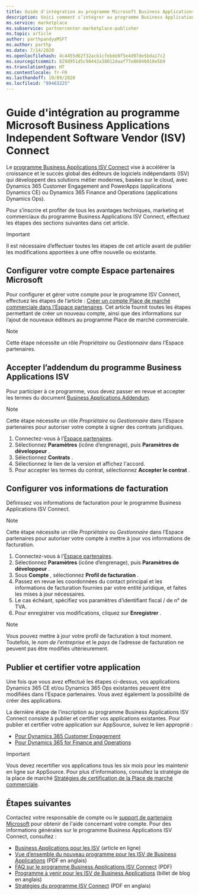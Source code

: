 ```yaml
---
title: Guide d'intégration au programme Microsoft Business Applications Independent Software Vendor (ISV) Connect
description: Voici comment s’intégrer au programme Business Applications ISV Connect.
ms.service: marketplace
ms.subservice: partnercenter-marketplace-publisher
ms.topic: article
author: parthpandyaMSFT
ms.author: parthp
ms.date: 7/14/2020
ms.openlocfilehash: 4c4455d62f32acb1cfebde8f5e4d97de5bda17c2
ms.sourcegitcommit: 829d951d5c90442a38012daaf77e86046018e5b9
ms.translationtype: HT
ms.contentlocale: fr-FR
ms.lasthandoff: 10/09/2020
ms.locfileid: "89463225"
---
```

# <a name="microsoft-business-applications-independent-software-vendor-isv-connect-program-onboarding-guide"></a>Guide d'intégration au programme Microsoft Business Applications Independent Software Vendor (ISV) Connect

Le [programme Business Applications ISV Connect](https://partner.microsoft.com/solutions/business-applications/isv-overview) vise à accélérer la croissance et le succès global des éditeurs de logiciels indépendants (ISV) qui développent des solutions métier modernes, basées sur le cloud, avec Dynamics 365 Customer Engagement and PowerApps (applications Dynamics CE) ou Dynamics 365 Finance and Operations (applications Dynamics Ops).

Pour s’inscrire et profiter de tous les avantages techniques, marketing et commerciaux du programme Business Applications ISV Connect, effectuez les étapes des sections suivantes dans cet article.

> [!IMPORTANT]
> Il est nécessaire d’effectuer toutes les étapes de cet article avant de publier les modifications apportées à une offre nouvelle ou existante.

## <a name="set-up-your-microsoft-partner-center-account"></a>Configurer votre compte Espace partenaires Microsoft

Pour configurer et gérer votre compte pour le programme ISV Connect, effectuez les étapes de l’article : [Créer un compte Place de marché commerciale dans l’Espace partenaires](https://docs.microsoft.com/azure/marketplace/partner-center-portal/create-account). Cet article fournit toutes les étapes permettant de créer un nouveau compte, ainsi que des informations sur l’ajout de nouveaux éditeurs au programme Place de marché commerciale.

> [!NOTE]
> Cette étape nécessite un rôle *Propriétaire* ou *Gestionnaire* dans l’Espace partenaires.

## <a name="accept-the-business-applications-isv-program-addendum"></a>Accepter l’addendum du programme Business Applications ISV

Pour participer à ce programme, vous devez passer en revue et accepter les termes du document [Business Applications Addendum](https://aka.ms/bizappsisvaddendum).

> [!NOTE]
> Cette étape nécessite un rôle *Propriétaire* ou *Gestionnaire* dans l’Espace partenaires pour autoriser votre compte à signer des contrats juridiques.

1. Connectez-vous à l’[Espace partenaires](https://partner.microsoft.com/dashboard).
1. Sélectionnez **Paramètres** (icône d’engrenage), puis **Paramètres de développeur** .
1. Sélectionnez **Contrats** .
1. Sélectionnez le lien de la version et affichez l'accord.
1. Pour accepter les termes du contrat, sélectionnez **Accepter le contrat** .

## <a name="set-up-your-billing-information"></a>Configurer vos informations de facturation

Définissez vos informations de facturation pour le programme Business Applications ISV Connect.

> [!NOTE]
> Cette étape nécessite un rôle *Propriétaire* ou *Gestionnaire* dans l’Espace partenaires pour autoriser votre compte à mettre à jour vos informations de facturation.

1. Connectez-vous à l’[Espace partenaires](https://partner.microsoft.com/dashboard).
1. Sélectionnez **Paramètres** (icône d’engrenage), puis **Paramètres de développeur** .
1. Sous **Compte** , sélectionnez **Profil de facturation** .
1. Passez en revue les coordonnées du contact principal et les informations de facturation fournies par votre entité juridique, et faites les mises à jour nécessaires.
1. Le cas échéant, spécifiez vos paramètres d’identifiant fiscal / de n° de TVA.
1. Pour enregistrer vos modifications, cliquez sur **Enregistrer** .

> [!NOTE]
> Vous pouvez mettre à jour votre profil de facturation à tout moment. Toutefois, le *nom de l’entreprise* et le *pays* de l’adresse de facturation ne peuvent pas être modifiés ultérieurement.

## <a name="publish-and-certify-your-application"></a>Publier et certifier votre application

Une fois que vous avez effectué les étapes ci-dessus, vos applications Dynamics 365 CE et/ou Dynamics 365 Ops existantes peuvent être modifiées dans l’Espace partenaires. Vous avez également la possibilité de créer des applications.

La dernière étape de l’inscription au programme Business Applications ISV Connect consiste à publier et certifier vos applications existantes. Pour publier et certifier votre application sur AppSource, suivez le lien approprié :

- [Pour Dynamics 365 Customer Engagement](https://docs.microsoft.com/powerapps/developer/common-data-service/publish-app-appsource) 
- [Pour Dynamics 365 for Finance and Operations](https://docs.microsoft.com/dynamics365/fin-ops-core/dev-itpro/lcs-solutions/lcs-solutions-app-source)

> [!IMPORTANT]
> Vous devez recertifier vos applications tous les six mois pour les maintenir en ligne sur AppSource. Pour plus d’informations, consultez la stratégie de la place de marché [Stratégies de certification de la Place de marché commerciale](https://docs.microsoft.com/legal/marketplace/certification-policies).

## <a name="next-steps"></a>Étapes suivantes

Contactez votre responsable de compte ou le [support de partenaire Microsoft](https://aka.ms/marketplacepublishersupport) pour obtenir de l'aide concernant votre compte. Pour des informations générales sur le programme Business Applications ISV Connect, consultez :

- [Business Applications pour les ISV](https://partner.microsoft.com/solutions/business-applications/isv-overview) (article en ligne)
- [Vue d’ensemble du nouveau programme pour les ISV de Business Applications](https://aka.ms/BizAppsISVProgram) (PDF en anglais)
- [FAQ sur le programme Business Applications ISV Connect](https://assetsprod.microsoft.com/business-applications-partner-faq.pdf) (PDF)
- [Programme à venir pour les ISV de Business Applications](https://cloudblogs.microsoft.com/dynamics365/bdm/2019/04/17/upcoming-program-for-business-applications-isvs/) (billet de blog en anglais)
- [Stratégies du programme ISV Connect](https://aka.ms/bizappsisvpolicies) (PDF en anglais)
